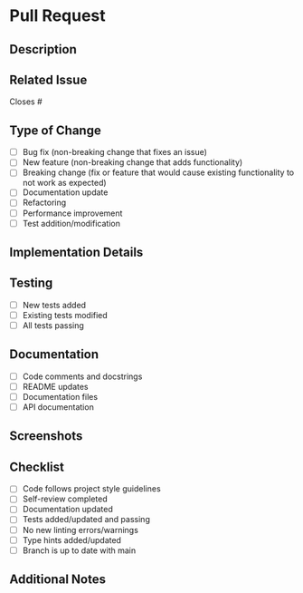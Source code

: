 # Pull Request

## Description
<!-- Provide a brief description of the changes in this PR -->

## Related Issue
<!-- Link to the issue this PR addresses using #issue-number -->
Closes #

## Type of Change
<!-- Mark the appropriate option with an [x] -->
- [ ] Bug fix (non-breaking change that fixes an issue)
- [ ] New feature (non-breaking change that adds functionality)
- [ ] Breaking change (fix or feature that would cause existing functionality to not work as expected)
- [ ] Documentation update
- [ ] Refactoring
- [ ] Performance improvement
- [ ] Test addition/modification

## Implementation Details
<!-- Provide a detailed description of the changes -->

## Testing
<!-- Describe the tests you've added or modified -->
- [ ] New tests added
- [ ] Existing tests modified
- [ ] All tests passing

## Documentation
<!-- Note any documentation updates required or completed -->
- [ ] Code comments and docstrings
- [ ] README updates
- [ ] Documentation files
- [ ] API documentation

## Screenshots
<!-- If applicable, add screenshots to help explain your changes -->

## Checklist
<!-- Mark completed items with an [x] -->
- [ ] Code follows project style guidelines
- [ ] Self-review completed
- [ ] Documentation updated
- [ ] Tests added/updated and passing
- [ ] No new linting errors/warnings
- [ ] Type hints added/updated
- [ ] Branch is up to date with main

## Additional Notes
<!-- Add any additional notes for reviewers -->